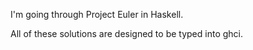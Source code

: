 I'm going through Project Euler in Haskell.

All of these solutions are designed to be typed into ghci.

